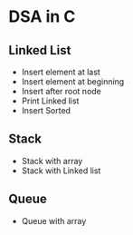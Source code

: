 # DSA in C

## Linked List
*   Insert element at last
*   Insert element at beginning
*   Insert after root node
*   Print Linked list
*   Insert Sorted

## Stack
*   Stack with array
*   Stack with Linked list
    
## Queue
*   Queue with array 
